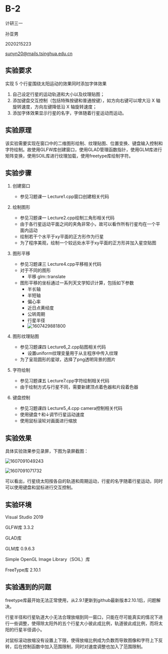 # B-2

计研三一

孙亚男

2020215223

sunyn20@mails.tsinghua.edu.cn



## 实验要求

实现 5 个行星围绕太阳运动的效果同时添加字体效果
1)	自己设定行星的运动轨道和大小以及纹理贴图；
2)	添加键盘交互控制（包括特殊按键和普通按键），如方向右键可以增大沿 X 轴旋转速度，方向左键降低沿 X 轴旋转速度；
3)	添加字体效果显示行星的名字，字体随着行星运动而运动。



## 实验原理

该实验需要实现在窗口中的二维图形绘制、纹理贴图、位置变换、键盘输入控制和字符绘制。故使用GLFW库创建窗口，使用GLAD管理函数指针，使用GLM库进行矩阵变换，使用SOIL库进行纹理加载，使用freetype库绘制字符。



## 实验步骤

1. 创建窗口
   
   - 参见习题课一 Lecture1.cpp窗口创建相关代码
2. 绘制图形
   - 参见习题课一 Lecture2.cpp绘制三角形相关代码
   - 由于各行星运动平面之间的夹角非常小，故可以看作所有行星均在一个平面内运动
   - 绘制若干个水平于xy平面的正方形作为行星
   - 为了程序美观，绘制一个较远处水平于xy平面的正方形并加入星空贴图
4. 图形平移
   - 参见习题课三 Lecture4.cpp平移相关代码
   - 对于不同的图形
     - 平移 glm::translate
   - 图形平移的坐标通过一系列天文学知识计算，包括如下参数
     - 半长轴
     - 半短轴
     - 偏心率
     - 近日点黄经度
     - 公转周期
     - 行星半径
     - ![1607429881800](C:/Users/80592/AppData/Roaming/Typora/typora-user-images/1607429881800.png)
4. 图形纹理贴图

   - 参见习题课四 Lecture6_2.cpp贴图相关代码
     - 设置uniform纹理变量用于从主程序中传入纹理
   - 为了呈现圆形的星球，选择了png透明背景的图片
5. 字符绘制
   - 参见习题课五 Lecture7.cpp字符绘制相关代码
   - 由于绘制方式与行星不同，需要新建顶点着色器和片段着色器
6. 键盘控制
   - 参见习题课四 Lecture5_4.cpp camera控制相关代码
   - 使用键盘↑和↓调节行星运动速度
   - 使用鼠标滚轮对画面进行缩放



## 实验效果

具体实验效果参见录屏，下图为录屏截图：

![1607091049243](C:/Users/80592/AppData/Roaming/Typora/typora-user-images/1607091049243.png)



![1607091071732](C:/Users/80592/AppData/Roaming/Typora/typora-user-images/1607091071732.png)



可以看出，行星绕太阳按各自的轨道和周期运动，行星的名字随着行星运动，同时可以使用键盘和鼠标进行交互控制。



## 实验环境

Visual Studio 2019

GLFW库 3.3.2

GLAD库

GLM库 0.9.6.3

Simple OpenGL Image Library（SOIL）库

FreeType库 2.10.1



## 实验遇到的问题

freetype库最开始无法正常使用，从2.9.1更新到github最新版本2.10.1后，问题解决。



行星半径和行星轨道大小无法合理放缩到同一窗口，只能在尽可能真实的情况下进行一些调整，使得除太阳外的五个行星大小彼此成比例，轨道彼此成比例，而将太阳的行星半径调小。



对鼠标滚动放缩没有设置上下限，使得放缩比例成为负数而导致图像和字符上下反转，后在控制函数中加入范围限制，同时对速度调整也加入了范围限制。